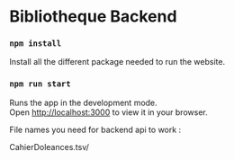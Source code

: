 # Bibliotheque Backend

### `npm install`

Install all the different package needed to run the website.

### `npm run start`

Runs the app in the development mode.\
Open [http://localhost:3000](http://localhost:4000) to view it in your browser.

File names you need for backend api to work :

CahierDoleances.tsv/